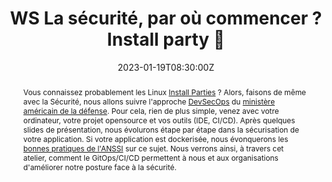 ---
title: WS La sécurité, par où commencer ? Install party 🎉 

event: Touraine Tech 23
event_url: https://touraine.tech/

location: Tours (Polytech')
address:
  street: 64 Av. Jean Portalis
  city: Tours
  region: Centre-Val de Loire
  postcode: '37200'
  country: France

summary: Le DevSecOps, pas à pas
abstract: "Vous connaissez probablement les Linux [Install Parties](https://fr.wikipedia.org/wiki/Install_party) ? Alors, faisons de même avec la Sécurité, nous allons suivre l'approche [DevSecOps](https://davidaparicio.gitlab.io/website/files/devsecops_software_lifecycle.jpg) du [ministère américain de la défense](https://public.cyber.mil/devsecops/). Pour cela, rien de plus simple, venez avec votre ordinateur, votre projet opensource et vos outils (IDE, CI/CD). Après quelques slides de présentation, nous évolurons étape par étape dans la sécurisation de votre application. Si votre application est dockerisée, nous évonquerons les [bonnes pratiques de l'ANSSI](https://www.ssi.gouv.fr/guide/recommandations-de-securite-relatives-au-deploiement-de-conteneurs-docker/) sur ce sujet. Nous verrons ainsi, à travers cet atelier, comment le GitOps/CI/CD permettent à nous et aux organisations d'améliorer notre posture face à la sécurité."

date: "2023-01-19T08:30:00Z"
date_end: "2023-01-20T18:30:00Z"
all_day: false

publishDate: "2022-12-12T00:00:00Z"

authors: [David Aparicio]
tags: [Workshop, Cybersécurité, DevSecOps, Sécurité, SecurityByDesign]

featured: false

image:
  caption: 'Crédits: [**Photo "Aftermovie TNT22" on Youtube**](https://youtu.be/Ne_YvbtHofw)'
  focal_point: Right

links:
#- icon: file-alt
#  icon_pack: fas
#  name: Article
#  url: https://blog.ovhcloud.com/ovhcloud-at-touraine-tech/
#  #url: https://blog.devrel.ovh/2022-01-24-touraine-tech/
- icon: comments
  icon_pack: fas
  name: Avis
  url: https://openfeedback.io/GTVNWpmqpXR1cOXkVh8u/2023-01-20/txsbzctz75bYv2CHpoit
url_code: ""
url_pdf: ""
url_slides: "talks/TNT2023_WS_La_securite_Install_Party.pdf"
url_video: ""

slides: ""
projects: []
---